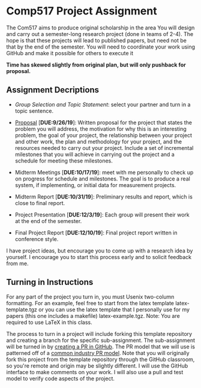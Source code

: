# Comp517 Project Assignment

The Com517 aims to produce original scholarship in the area
You will design and carry out a semester-long research
project (done in teams of 2-4). The hope is that these
projects will lead to published papers, but need not be that
by the end of the semester. You will need to coordinate your
work using GitHub and make it possible for others to execute
it

**Time has skewed slightly from original plan, but will only
pushback for proposal.**

## Assignment Decriptions

-   *Group Selection and Topic Statement*: select your
    partner and turn in a topic sentence.

-   [Proposal](proposal/README.md) [**DUE:9/26/19**]:
    Written proposal for the project that states the problem
    you will address, the motivation for why this is an
    interesting problem, the goal of your project, the
    relationship between your project and other work, the
    plan and methodology for your project, and the resources
    needed to carry out your project. Include a set of
    incremental milestones that you will achieve in carrying
    out the project and a schedule for meeting these
    milestones.

-   Midterm Meetings [**DUE:10/17/19**]: meet with me
    personally to check up on progress for schedule and
    milestones. The goal is to produce a real system, if
    implementing, or initial data for measurement projects.

-   Midterm Report [**DUE:10/31/19**]: Preliminary results
    and report, which is close to final report.

-   Project Presentation [**DUE:12/3/19**]: Each group will
    present their work at the end of the semester.

-   Final Project Report [**DUE:12/10/19**]: Final project
    report written in conference style.

I have project ideas, but encourage you to come up with a
research idea by yourself. I encourage you to start this
process early and to solicit feedback from me.

## Turning in Instructions

For any part of the project you turn in, you must Usenix
two-column formatting. For an example, feel free to start
from the latex template latex-template.tgz or you can use
the latex template that I personally use for my papers (this
one includes a makefile) latex-example.tgz.  Note: You are
required to use LaTeX in this class.

The process to turn in a project will include forking this
template repository and creating a branch for the specific
sub-assignment. The sub-assignment will be turned in by
[creating a PR in
GitHub](https://help.github.com/en/articles/creating-a-pull-request).
The PR model that we will use is patterned off of a [common
industry PR
model](https://gist.github.com/Chaser324/ce0505fbed06b947d962).
Note that you will originally fork this project from the
template repository through the GitHub classroom, so you're
remote and origin may be slightly different. I will use the
GitHub interface to make comments on your work. I will also
use a pull and test model to verify code aspects of the
project.

